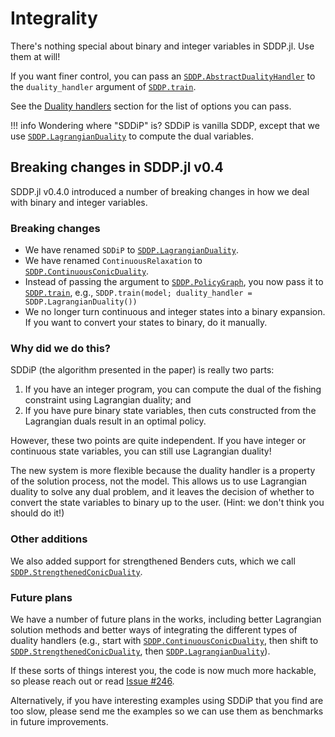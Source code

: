 # Integrality

There's nothing special about binary and integer variables in SDDP.jl. Use them
at will!

If you want finer control, you can pass an [`SDDP.AbstractDualityHandler`](@ref)
to the `duality_handler` argument of [`SDDP.train`](@ref).

See the [Duality handlers](@ref) section for the list of options you can pass.

!!! info
    Wondering where "SDDiP" is? SDDiP is vanilla SDDP, except that we use
    [`SDDP.LagrangianDuality`](@ref) to compute the dual variables.

## Breaking changes in SDDP.jl v0.4

SDDP.jl v0.4.0 introduced a number of breaking changes in how we deal with
binary and integer variables.

### Breaking changes

 * We have renamed `SDDiP` to [`SDDP.LagrangianDuality`](@ref).
 * We have renamed `ContinuousRelaxation` to [`SDDP.ContinuousConicDuality`](@ref).
 * Instead of passing the argument to [`SDDP.PolicyGraph`](@ref), you now pass
   it to [`SDDP.train`](@ref), e.g.,
   `SDDP.train(model; duality_handler = SDDP.LagrangianDuality())`
 * We no longer turn continuous and integer states into a binary expansion. If
   you want to convert your states to binary, do it manually.

### Why did we do this?

SDDiP (the algorithm presented in the paper) is really two parts:

 1. If you have an integer program, you can compute the dual of the fishing
    constraint using Lagrangian duality; and
 2. If you have pure binary state variables, then cuts constructed from the
    Lagrangian duals result in an optimal policy.

However, these two points are quite independent. If you have integer or
continuous state variables, you can still use Lagrangian duality!

The new system is more flexible because the duality handler is a property of the
solution process, not the model. This allows us to use Lagrangian duality to
solve any dual problem, and it leaves the decision of whether to convert the
state variables to binary up to the user. (Hint: we don't think you should do
it!)

### Other additions

We also added support for strengthened Benders cuts, which we call
[`SDDP.StrengthenedConicDuality`](@ref).

### Future plans

We have a number of future plans in the works, including better Lagrangian
solution methods and better ways of integrating the different types of duality
handlers (e.g., start with [`SDDP.ContinuousConicDuality`](@ref), then shift to
[`SDDP.StrengthenedConicDuality`](@ref), then [`SDDP.LagrangianDuality`](@ref)).

If these sorts of things interest you, the code is now much more hackable, so
please reach out or read [Issue #246](https://github.com/odow/SDDP.jl/issues/246).

Alternatively, if you have interesting examples using SDDiP that you find are
too slow, please send me the examples so we can use them as benchmarks in future
improvements.
